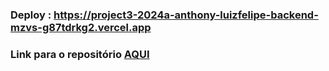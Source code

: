 ### Deploy : https://project3-2024a-anthony-luizfelipe-backend-mzvs-g87tdrkg2.vercel.app
### Link para o repositório [AQUI](https://github.com/anthony-c-silva/project3-2024a-anthony-luizfelipe-backend)
